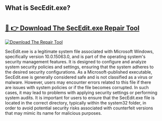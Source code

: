 ## What is SecEdit.exe? 

# <h2><a href="https://exedetect.com/download.php?SecEdit.exe">🔗 👉 Download The SecEdit.exe Repair Tool</a></h2>

[![Download The Repair Tool](https://exedetect.com/download-button.jpg)](https://exedetect.com/download.php?SecEdit.exe)

SecEdit.exe is a legitimate system file associated with Microsoft Windows, specifically version 10.0.15063.0, and is part of the operating system's security management features. It is designed to configure and analyze system security policies and settings, ensuring that the system adheres to the desired security configurations. As a Microsoft-published executable, SecEdit.exe is generally considered safe and is not classified as a virus or malware. However, users may encounter errors related to this file if there are issues with system policies or if the file becomes corrupted. In such cases, it may lead to problems with applying security settings or performing system audits. It is important for users to ensure that the SecEdit.exe file is located in the correct directory, typically within the system32 folder, in order to avoid potential security risks associated with counterfeit versions that may mimic its name for malicious purposes.